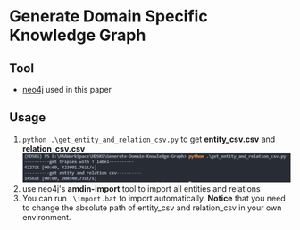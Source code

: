 # Generate Domain Specific Knowledge Graph
## Tool
- [neo4j](https://neo4j.com/download-center/#community) used in this paper

## Usage
1. `python .\get_entity_and_relation_csv.py` to get __entity_csv.csv__ and __relation_csv.csv__
   ![get-entity-and-relation-csv](../res/img/get-entity-and-relation-csv.jpg)
2. use neo4j's __amdin-import__ tool to import all entities and relations
3. You can run `.\import.bat` to import automatically.
   __Notice__ that you need to change the absolute path of entity_csv and relation_csv in your own environment. 